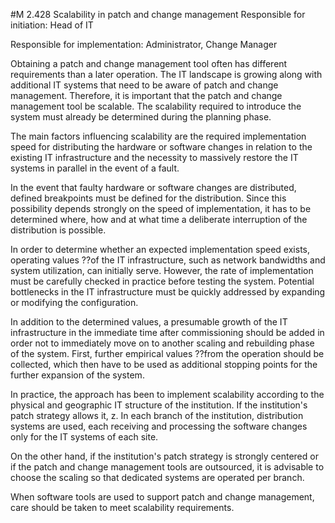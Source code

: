 #M 2.428 Scalability in patch and change management
Responsible for initiation: Head of IT

Responsible for implementation: Administrator, Change Manager

Obtaining a patch and change management tool often has different requirements than a later operation. The IT landscape is growing along with additional IT systems that need to be aware of patch and change management. Therefore, it is important that the patch and change management tool be scalable. The scalability required to introduce the system must already be determined during the planning phase.

The main factors influencing scalability are the required implementation speed for distributing the hardware or software changes in relation to the existing IT infrastructure and the necessity to massively restore the IT systems in parallel in the event of a fault.

In the event that faulty hardware or software changes are distributed, defined breakpoints must be defined for the distribution. Since this possibility depends strongly on the speed of implementation, it has to be determined where, how and at what time a deliberate interruption of the distribution is possible.

In order to determine whether an expected implementation speed exists, operating values ??of the IT infrastructure, such as network bandwidths and system utilization, can initially serve. However, the rate of implementation must be carefully checked in practice before testing the system. Potential bottlenecks in the IT infrastructure must be quickly addressed by expanding or modifying the configuration.

In addition to the determined values, a presumable growth of the IT infrastructure in the immediate time after commissioning should be added in order not to immediately move on to another scaling and rebuilding phase of the system. First, further empirical values ??from the operation should be collected, which then have to be used as additional stopping points for the further expansion of the system.

In practice, the approach has been to implement scalability according to the physical and geographic IT structure of the institution. If the institution's patch strategy allows it, z. In each branch of the institution, distribution systems are used, each receiving and processing the software changes only for the IT systems of each site.

On the other hand, if the institution's patch strategy is strongly centered or if the patch and change management tools are outsourced, it is advisable to choose the scaling so that dedicated systems are operated per branch.

When software tools are used to support patch and change management, care should be taken to meet scalability requirements.



